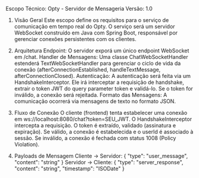 Escopo Técnico: Opty - Servidor de Mensageria
Versão: 1.0

1. Visão Geral
Este escopo define os requisitos para o serviço de comunicação em tempo real do Opty. O serviço será um servidor WebSocket construído em Java com Spring Boot, responsável por gerenciar conexões persistentes com os clientes.

2. Arquitetura
Endpoint: O servidor exporá um único endpoint WebSocket em /chat.
Handler de Mensagens: Uma classe ChatWebSocketHandler estenderá TextWebSocketHandler para gerenciar o ciclo de vida da conexão (afterConnectionEstablished, handleTextMessage, afterConnectionClosed).
Autenticação: A autenticação será feita via um HandshakeInterceptor. Ele irá interceptar a requisição de handshake, extrair o token JWT do query parameter token e validá-lo. Se o token for inválido, a conexão será rejeitada.
Formato das Mensagens: A comunicação ocorrerá via mensagens de texto no formato JSON.

3. Fluxo de Conexão
O cliente (frontend) tenta estabelecer uma conexão em ws://localhost:8080/chat?token=SEU_JWT.
O HandshakeInterceptor intercepta a requisição.
O token é extraído, validado (assinatura e expiração).
Se válido, a conexão é estabelecida e o userId é associado à sessão.
Se inválido, a conexão é fechada com status 1008 (Policy Violation).

4. Payloads de Mensagem
Cliente → Servidor: { "type": "user_message", "content": "string" }
Servidor → Cliente: { "type": "server_response", "content": "string", "timestamp": "ISODate" }
